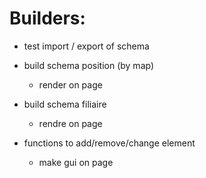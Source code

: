 
# Builders:
- test import / export of schema

- build schema position (by map)
   + render on page

- build schema filiaire
   + rendre on page

- functions to add/remove/change element
   + make gui on page
